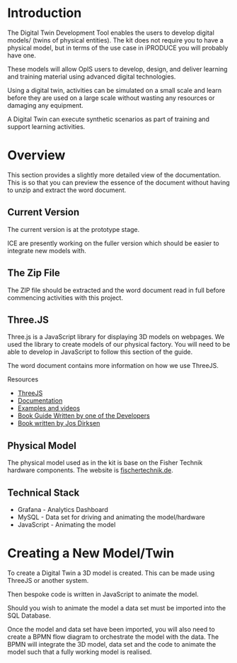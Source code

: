 # Introduction

The Digital Twin Development Tool enables the users to develop digital models/ (twins of physical entities). The kit does not require you to have a physical model, but in terms of the use case in iPRODUCE you will probably have one.

These models will allow OpIS users to develop, design, and deliver learning and training material using advanced digital technologies. 

Using a digital twin, activities can be simulated on a small scale and learn before they are used on a large scale without wasting any resources or damaging any equipment.

A Digital Twin can execute synthetic scenarios as part of training and support learning activities.  

# Overview
This section provides a slightly more detailed view of the documentation. This is so that you can preview the essence of the document without having to unzip and extract the word document.

## Current Version

The current version is at the prototype stage.

ICE are presently working on the fuller version which should be easier to integrate new models with.

## The Zip File
The ZIP file should be extracted and the word document read in full before commencing activities with this project.
## Three.JS
Three.js is a JavaScript library for displaying 3D models on webpages. We used the library to create models of our physical factory. You will need to be able to develop in JavaScript to follow this section of the guide.

The word document contains more information on how we use ThreeJS.

Resources
* [ThreeJS](https://threejs.org/)
* [Documentation](https://threejs.org/docs/index.html#manual/en/introduction/Creating-a-scene)
* [Examples and videos](https://threejsfundamentals.org/threejs/lessons/threejs-responsive.html)
* [Book Guide Written by one of the Developers](https://discoverthreejs.com/)
* [Book written by Jos Dirksen](https://www.packtpub.com/product/learn-three-js-third-edition/9781788833288)

## Physical Model
The physical model used as in the kit is base on the Fisher Technik hardware components. The website is [fischertechnik.de](https://www.fischertechnik.de/en).

## Technical Stack
* Grafana - Analytics Dashboard
* MySQL - Data set for driving and animating the model/hardware
* JavaScript - Animating the model


# Creating a New Model/Twin

To create a Digital Twin a 3D model is created. This can be made using ThreeJS or another system.

Then bespoke code is written in JavaScript to animate the model.

Should you wish to animate the model a data set must be imported into the SQL Database.

Once the model and data set have been imported, you will also need to create a BPMN flow diagram to orchestrate the model with the data. The BPMN will integrate the 3D model, data set and the code to animate the model such that a fully working model is realised.

